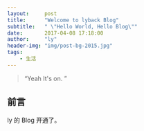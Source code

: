 ```yaml
---
layout:     post
title:      "Welcome to lyback Blog"
subtitle:   " \"Hello World, Hello Blog\""
date:       2017-04-08 17:18:00
author:     "ly"
header-img: "img/post-bg-2015.jpg"
tags:
    - 生活
---
```


> “Yeah It's on. ”


## 前言

ly 的 Blog 开通了。
